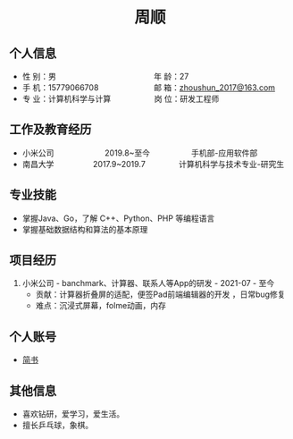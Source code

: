 <center>
     <h1>周顺</h1>
 </center>

## 个人信息 

* 性 别：男&emsp;&emsp;&emsp;&emsp;&emsp;&emsp;&emsp;&emsp;&emsp;&emsp;&emsp;&emsp;&ensp;年 龄：27  
* 手 机：15779066708 &emsp;&emsp;&emsp;&emsp;&emsp;&emsp;&ensp;  邮 箱：zhoushun_2017@163.com   
* 专 业：计算机科学与计算 &emsp;&emsp;&emsp;&emsp;&emsp; 岗 位：研发工程师

## 工作及教育经历

* 小米公司&emsp;&emsp;&emsp;&emsp;&emsp;&emsp;&ensp;2019.8~至今&emsp;&emsp;&emsp;&emsp;&emsp; 手机部-应用软件部       
* 南昌大学&emsp;&emsp;&emsp;&emsp;&emsp;2017.9~2019.7&emsp;&emsp;&emsp;&emsp; 计算机科学与技术专业-研究生         

## 专业技能

* 掌握Java、Go，了解 C++、Python、PHP 等编程语言
* 掌握基础数据结构和算法的基本原理

## 项目经历

1. 小米公司 - banchmark、计算器、联系人等App的研发 - 2021-07 - 至今 
    * 贡献：计算器折叠屏的适配，便签Pad前端编辑器的开发 ，日常bug修复
    * 难点：沉浸式屏幕，folme动画，内存


## 个人账号 
* [简书](https://www.jianshu.com/u/ad46668d6b9c) 

## 其他信息 
* 喜欢钻研，爱学习，爱生活。
* 擅长乒乓球，象棋。


